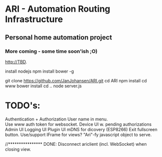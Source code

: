 ﻿# ARI - Automation Routing Infrastructure

## Personal home automation project

### More coming - some time soon'ish ;O)

[http://TBD](http://TBD.com).

install nodejs
npm install bower -g

git clone https://github.com/JanJohansen/ARI.git
cd ARI
npm install
cd www
bower install
cd ..
node server.js

# TODO's:
Authentication + Authorization
	User name in menu.	
	Use www auth token for websocket.
Device UI w. pending authorizations
Admin UI
Logging UI
Plugin UI
mDNS for dicovery (ESP8266)
Exit fullscreen button.
Use/support IFrame for views?
"Ari"-fy javascript object to serve.

//****************
DONE: Disconnect ariclient (incl. WebSocket) when closing view.
